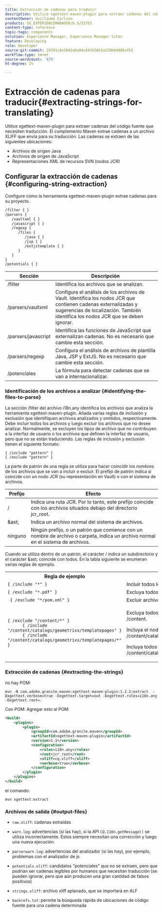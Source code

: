 ```yaml
---
title: Extracción de cadenas para traducir
description: Utilice xgettext-maven-plugin para extraer cadenas del código fuente que necesiten traducción
contentOwner: Guillaume Carlino
products: SG_EXPERIENCEMANAGER/6.5/SITES
content-type: reference
topic-tags: components
solution: Experience Manager, Experience Manager Sites
feature: Developing
role: Developer
source-git-commit: 29391c8e3042a8a04c64165663a228bb4886afb5
workflow-type: tm+mt
source-wordcount: '475'
ht-degree: 2%

---
```


# Extracción de cadenas para traducir{#extracting-strings-for-translating}

Utilice xgettext-maven-plugin para extraer cadenas del código fuente que necesiten traducción. El complemento Maven extrae cadenas a un archivo XLIFF que envía para su traducción. Las cadenas se extraen de las siguientes ubicaciones:

* Archivos de origen Java
* Archivos de origen de JavaScript
* Representaciones XML de recursos SVN (nodos JCR)

## Configurar la extracción de cadenas {#configuring-string-extraction}

Configure cómo la herramienta xgettext-maven-plugin extrae cadenas para su proyecto.

```xml
/filter { }
/parsers {
   /vaultxml { }
   /javascript { }
   /regexp {
      /files {
         /java { }
         /jsp { }
         /extjstemplate { }
      }
   }
}
/potentials { }
```

| Sección | Descripción |
|---|---|
| /filter | Identifica los archivos que se analizan. |
| /parsers/vaultxml | Configura el análisis de los archivos de Vault. Identifica los nodos JCR que contienen cadenas externalizadas y sugerencias de localización. También identifica los nodos JCR que se deben ignorar. |
| /parsers/javascript | Identifica las funciones de JavaScript que externalizan cadenas. No es necesario que cambie esta sección. |
| /parsers/regexp | Configura el análisis de archivos de plantilla Java, JSP y ExtJS. No es necesario que cambie esta sección. |
| /potenciales | La fórmula para detectar cadenas que se van a internacionalizar. |

### Identificación de los archivos a analizar {#identifying-the-files-to-parse}

La sección /filter del archivo i18n.any identifica los archivos que analiza la herramienta xgettext-maven-plugin. Añada varias reglas de inclusión y exclusión que identifiquen archivos analizados y omitidos, respectivamente. Debe incluir todos los archivos y luego excluir los archivos que no desee analizar. Normalmente, se excluyen los tipos de archivo que no contribuyen a la interfaz de usuario o los archivos que definen la interfaz de usuario, pero que no se están traduciendo. Las reglas de inclusión y exclusión tienen el siguiente formato:

```
{ /include "pattern" }
{ /exclude "pattern" }
```

La parte de patrón de una regla se utiliza para hacer coincidir los nombres de los archivos que se van a incluir o excluir. El prefijo de patrón indica si coincide con un nodo JCR (su representación en Vault) o con el sistema de archivos.

| Prefijo | Efecto |
|---|---|
| / | Indica una ruta JCR. Por lo tanto, este prefijo coincide con los archivos situados debajo del directorio jcr_root. |
| &amp;ast; | Indica un archivo normal del sistema de archivos. |
| ninguno | Ningún prefijo, o un patrón que comience con un nombre de archivo o carpeta, indica un archivo normal en el sistema de archivos. |

Cuando se utiliza dentro de un patrón, el carácter / indica un subdirectorio y el carácter &amp;ast; coincide con todos. En la tabla siguiente se enumeran varias reglas de ejemplo.

<table>
 <tbody>
  <tr>
   <th>Regla de ejemplo</th>
   <th>Efecto</th>
  </tr>
  <tr>
   <td><code>{ /include "*" }</code></td>
   <td>Incluir todos los archivos.</td>
  </tr>
  <tr>
   <td><code>{ /exclude "*.pdf" }</code></td>
   <td>Excluya todos los archivos de PDF.</td>
  </tr>
  <tr>
   <td><code> { /exclude "*/pom.xml" }</code></td>
   <td>Excluir archivos POM.</td>
  </tr>
  <tr>
   <td><code class="code">{ /exclude "/content/*" }
      { /include "/content/catalogs/geometrixx/templatepages" }
      { /include "/content/catalogs/geometrixx/templatepages/*" }</code></td>
   <td><p>Excluya todos los archivos debajo del nodo /content.</p> <p>Incluya el nodo /content/catalogs/geometrixx/templatepages.</p> <p>Incluya todos los nodos secundarios de /content/catalogs/geometrixx/templatepages.</p> </td>
  </tr>
 </tbody>
</table>

### Extracción de cadenas  {#extracting-the-strings}

no hay POM:

```shell
mvn -N com.adobe.granite.maven:xgettext-maven-plugin:1.2.2:extract  -Dxgettext.verbose=true -Dxgettext.target=out -Dxgettext.rules=i18n.any -Dxgettext.root=.
```

Con POM: Agregar esto al POM:

```xml
<build>
    <plugins>
        <plugin>
            <groupId>com.adobe.granite.maven</groupId>
            <artifactId>xgettext-maven-plugin</artifactId>
            <version>1.1</version>
            <configuration>
                <rules>i18n.any</rules>
                <root>jcr_root</root>
                <xliff>cq.xliff</xliff>
                <verbose>true</verbose>
            </configuration>
        </plugin>
    </plugins>
</build>
```

el comando:

```shell
mvn xgettext:extract
```

### Archivos de salida {#output-files}

* `raw.xliff`: cadenas extraídas
* `warn.log`: advertencias (si las hay), si la API `CQ.I18n.getMessage()` se utiliza incorrectamente. Estos siempre necesitan una corrección y luego una nueva ejecución.

* `parserwarn.log`: advertencias del analizador (si las hay), por ejemplo, problemas con el analizador de js
* `potentials.xliff`: candidatos &quot;potenciales&quot; que no se extraen, pero que podrían ser cadenas legibles por humanos que necesitan traducción (se pueden ignorar, pero que aún producen una gran cantidad de falsos positivos)
* `strings.xliff`: archivo xliff aplanado, que se importará en ALF
* `backrefs.txt`: permite la búsqueda rápida de ubicaciones de código fuente para una cadena determinada
